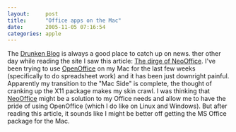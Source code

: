 ```yaml
---
layout:     post
title:      "Office apps on the Mac"
date:       2005-11-05 07:16:54
categories: apple
---
```

The [Drunken Blog](http://www.drunkenblog.com/) is always a good place to catch up on news. ther other day while reading the site I saw this article: [The dirge of NeoOffice](http://www.drunkenblog.com/drunkenblog-archives/000706.html). I've been trying to use [OpenOffice](http://www.openoffice.org/) on my Mac for the last few weeks (specifically to do spreadsheet work) and it has been just downright painful. Apparently my transition to the "Mac Side" is complete, the thought of cranking up the X11 package makes my skin crawl. I was thinking that [NeoOffice](http://www.neooffice.org/) might be a solution to my Office needs and allow me to have the pride of using OpenOffice (which I do like on Linux and Windows). But after reading this article, it sounds like I might be better off getting the MS Office package for the Mac. 
